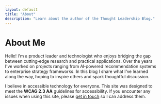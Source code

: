 ```yaml
---
layout: default
title: "About"
description: "Learn about the author of the Thought Leadership Blog."
---
```


# About Me

Hello! I'm a product leader and technologist who enjoys bridging the gap between cutting‑edge research and practical applications. Over the years I've worked on projects ranging from AI‑powered recommendation systems to enterprise strategy frameworks. In this blog I share what I've learned along the way, hoping to inspire others and spark thoughtful discussion.

I believe in accessible technology for everyone. This site was designed to meet the **WCAG 2.3 AA** guidelines for accessibility. If you encounter any issues when using this site, please [get in touch](mailto:example@example.com) so I can address them.